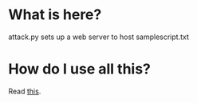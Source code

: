 # What is here? 
attack.py sets up a web server to host samplescript.txt 
# How do I use all this? 
Read [this](https://github.com/SirSertile/CNCS-Capstone/wiki/Preparing-an-attack-box-to-establish-RCE-with-a-Rubber-Ducky).
